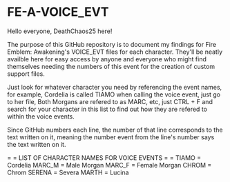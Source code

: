 # FE-A-VOICE_EVT

Hello everyone, DeathChaos25 here!

The purpose of this GitHub repository is to document my findings for Fire Emblem: Awakening's VOICE_EVT files for each character.
They'll be neatly availble here for easy access by anyone and everyone who might find themselves needing
the numbers of this event for the creation of custom support files.

Just look for whatever character you need by referencing the event names, for example,
Cordelia is called TIAMO when calling the voice event, just go to her file, 
Both Morgans are refered to as MARC, etc, just CTRL + F and search for your character in this list 
to find out how they are refered to within the voice events.

Since GitHub numbers each line, the number of that line corresponds to the text written on it, 
meaning the number event from the line's number says the text written on it.

= = LIST OF CHARACTER NAMES FOR VOICE EVENTS = =
 TIAMO = Cordelia
 MARC_M = Male Morgan
 MARC_F = Female Morgan
 CHROM = Chrom
 SERENA = Severa
 MARTH = Lucina
